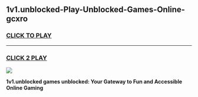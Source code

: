 
## 1v1.unblocked-Play-Unblocked-Games-Online-gcxro
<h3>
<a href="https://premium76.site?title=1v1.unblocked&ref=24A">CLICK TO PLAY</a></h3>
<hr>

<h3>
<a href="https://premium76.site?title=1v1.unblocked&ref=24A">CLICK 2 PLAY</a>
  
</h3>

<a href="https://premium76.site?title=1v1.unblocked&ref=24A"><img src="https://clearcache.store/games.png"></a>


**1v1.unblocked games unblocked: Your Gateway to Fun and Accessible Online Gaming**
